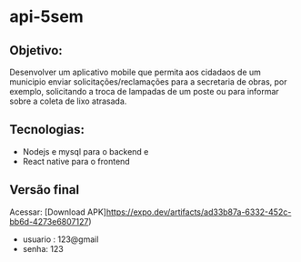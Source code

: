 # api-5sem

## Objetivo:

Desenvolver um aplicativo mobile que permita aos cidadaos de um municipio enviar solicitações/reclamações para a
secretaria de obras, por exemplo, solicitando a troca de lampadas de um poste ou para informar sobre a coleta de lixo atrasada.

## Tecnologias:

- Nodejs e mysql para o backend e
- React native para o frontend

## Versão final

Acessar: [Download APK]https://expo.dev/artifacts/ad33b87a-6332-452c-bb6d-4273e6807127)

- usuario : 123@gmail
- senha: 123
